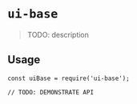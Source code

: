 # `ui-base`

> TODO: description

## Usage

```
const uiBase = require('ui-base');

// TODO: DEMONSTRATE API
```
